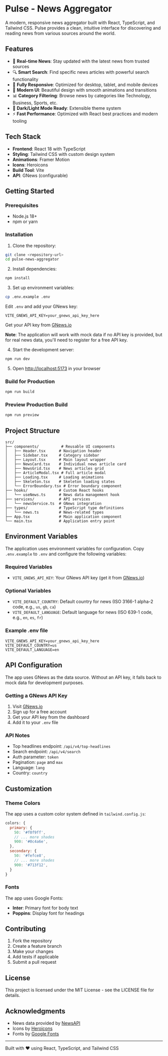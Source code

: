 # Pulse - News Aggregator

A modern, responsive news aggregator built with React, TypeScript, and Tailwind CSS. Pulse provides a clean, intuitive interface for discovering and reading news from various sources around the world.

## Features

- 📰 **Real-time News**: Stay updated with the latest news from trusted sources
- 🔍 **Smart Search**: Find specific news articles with powerful search functionality
- 📱 **Fully Responsive**: Optimized for desktop, tablet, and mobile devices
- 🎨 **Modern UI**: Beautiful design with smooth animations and transitions
- 📊 **Category Filtering**: Browse news by categories like Technology, Business, Sports, etc.
- 🌙 **Dark/Light Mode Ready**: Extensible theme system
- ⚡ **Fast Performance**: Optimized with React best practices and modern tooling

## Tech Stack

- **Frontend**: React 18 with TypeScript
- **Styling**: Tailwind CSS with custom design system
- **Animations**: Framer Motion
- **Icons**: Heroicons
- **Build Tool**: Vite
- **API**: GNews (configurable)

## Getting Started

### Prerequisites

- Node.js 18+
- npm or yarn

### Installation

1. Clone the repository:
```bash
git clone <repository-url>
cd pulse-news-aggregator
```

2. Install dependencies:
```bash
npm install
```

3. Set up environment variables:
```bash
cp .env.example .env
```

Edit `.env` and add your GNews key:
```env
VITE_GNEWS_API_KEY=your_gnews_api_key_here
```

Get your API key from [GNews.io](https://gnews.io/)

**Note**: The application will work with mock data if no API key is provided, but for real news data, you'll need to register for a free API key.

4. Start the development server:
```bash
npm run dev
```

5. Open [http://localhost:5173](http://localhost:5173) in your browser

### Build for Production

```bash
npm run build
```

### Preview Production Build

```bash
npm run preview
```

## Project Structure

```
src/
├── components/          # Reusable UI components
│   ├── Header.tsx      # Navigation header
│   ├── Sidebar.tsx     # Category sidebar
│   ├── Layout.tsx      # Main layout wrapper
│   ├── NewsCard.tsx    # Individual news article card
│   ├── NewsGrid.tsx    # News articles grid
│   ├── ArticleModal.tsx # Full article modal
│   ├── Loading.tsx     # Loading animations
│   ├── Skeleton.tsx    # Skeleton loading states
│   └── ErrorBoundary.tsx # Error boundary component
├── hooks/              # Custom React hooks
│   └── useNews.ts      # News data management hook
├── services/           # API services
│   └── newsService.ts  # GNews integration
├── types/              # TypeScript type definitions
│   └── news.ts         # News-related types
├── App.tsx             # Main application component
└── main.tsx            # Application entry point
```

## Environment Variables

The application uses environment variables for configuration. Copy `.env.example` to `.env` and configure the following variables:

### Required Variables

- `VITE_GNEWS_API_KEY`: Your GNews API key (get it from [GNews.io](https://gnews.io/))

### Optional Variables

- `VITE_DEFAULT_COUNTRY`: Default country for news (ISO 3166-1 alpha-2 code, e.g., `us`, `gb`, `ca`)
- `VITE_DEFAULT_LANGUAGE`: Default language for news (ISO 639-1 code, e.g., `en`, `es`, `fr`)

### Example .env file

```env
VITE_GNEWS_API_KEY=your_gnews_api_key_here
VITE_DEFAULT_COUNTRY=us
VITE_DEFAULT_LANGUAGE=en
```

## API Configuration

The app uses GNews as the data source. Without an API key, it falls back to mock data for development purposes.

### Getting a GNews API Key

1. Visit [GNews.io](https://gnews.io/)
2. Sign up for a free account
3. Get your API key from the dashboard
4. Add it to your `.env` file

### API Notes

- Top headlines endpoint: `/api/v4/top-headlines`
- Search endpoint: `/api/v4/search`
- Auth parameter: `token`
- Pagination: `page` and `max`
- Language: `lang`
- Country: `country`

## Customization

### Theme Colors

The app uses a custom color system defined in `tailwind.config.js`:

```js
colors: {
  primary: {
    50: '#f0f9ff',
    // ... more shades
    900: '#0c4a6e',
  },
  secondary: {
    50: '#fefce8',
    // ... more shades
    900: '#713f12',
  }
}
```

### Fonts

The app uses Google Fonts:
- **Inter**: Primary font for body text
- **Poppins**: Display font for headings

## Contributing

1. Fork the repository
2. Create a feature branch
3. Make your changes
4. Add tests if applicable
5. Submit a pull request

## License

This project is licensed under the MIT License - see the LICENSE file for details.

## Acknowledgments

- News data provided by [NewsAPI](https://newsapi.org/)
- Icons by [Heroicons](https://heroicons.com/)
- Fonts by [Google Fonts](https://fonts.google.com/)

---

Built with ❤️ using React, TypeScript, and Tailwind CSS